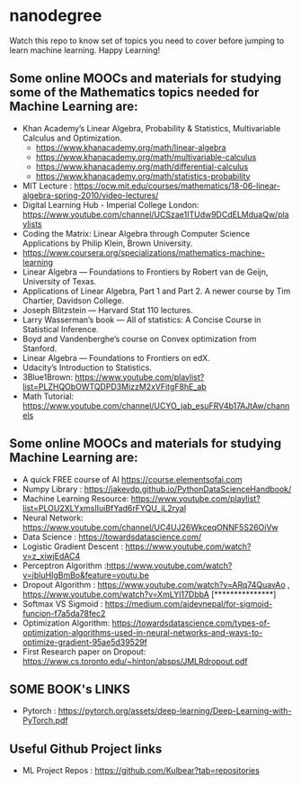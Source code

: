 # nanodegree
Watch this repo to know set of topics you need to cover before jumping to learn machine learning. Happy Learning!

## Some online MOOCs and materials for studying some of the Mathematics topics needed for Machine Learning are:
- Khan Academy’s Linear Algebra, Probability & Statistics, Multivariable Calculus and Optimization.
  - https://www.khanacademy.org/math/linear-algebra
  - https://www.khanacademy.org/math/multivariable-calculus
  - https://www.khanacademy.org/math/differential-calculus
  - https://www.khanacademy.org/math/statistics-probability
- MIT Lecture : https://ocw.mit.edu/courses/mathematics/18-06-linear-algebra-spring-2010/video-lectures/
- Digital Learning Hub - Imperial College London:  https://www.youtube.com/channel/UCSzae1ITUdw9DCdELMduaQw/playlists
- Coding the Matrix: Linear Algebra through Computer Science Applications by Philip Klein, Brown University.
- https://www.coursera.org/specializations/mathematics-machine-learning
- Linear Algebra — Foundations to Frontiers by Robert van de Geijn, University of Texas.
- Applications of Linear Algebra, Part 1 and Part 2. A newer course by Tim Chartier, Davidson College.
- Joseph Blitzstein — Harvard Stat 110 lectures.
- Larry Wasserman’s book — All of statistics: A Concise Course in Statistical Inference.
- Boyd and Vandenberghe’s course on Convex optimization from Stanford.
- Linear Algebra — Foundations to Frontiers on edX.
- Udacity’s Introduction to Statistics.
- 3Blue1Brown: https://www.youtube.com/playlist?list=PLZHQObOWTQDPD3MizzM2xVFitgF8hE_ab
- Math Tutorial: https://www.youtube.com/channel/UCYO_jab_esuFRV4b17AJtAw/channels

## Some online MOOCs and materials for studying Machine Learning are:
- A quick FREE course of AI https://course.elementsofai.com
- Numpy Library : https://jakevdp.github.io/PythonDataScienceHandbook/
- Machine Learning Resource:  https://www.youtube.com/playlist?list=PLOU2XLYxmsIIuiBfYad6rFYQU_jL2ryal
- Neural Network: https://www.youtube.com/channel/UC4UJ26WkceqONNF5S26OiVw
- Data Science : https://towardsdatascience.com/
- Logistic Gradient Descent : https://www.youtube.com/watch?v=z_xiwjEdAC4
- Perceptron Algorithm :https://www.youtube.com/watch?v=jbluHIgBmBo&feature=youtu.be
- Dropout Algorithm : https://www.youtube.com/watch?v=ARq74QuavAo , https://www.youtube.com/watch?v=XmLYl17DbbA [***************]
- Softmax VS Sigmoid : https://medium.com/aidevnepal/for-sigmoid-funcion-f7a5da78fec2
- Optimization Algorithm: https://towardsdatascience.com/types-of-optimization-algorithms-used-in-neural-networks-and-ways-to-optimize-gradient-95ae5d39529f
- First Research paper on Dropout: https://www.cs.toronto.edu/~hinton/absps/JMLRdropout.pdf
## SOME BOOK's LINKS
- Pytorch : https://pytorch.org/assets/deep-learning/Deep-Learning-with-PyTorch.pdf

## Useful Github Project links 
- ML Project Repos : https://github.com/Kulbear?tab=repositories



